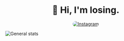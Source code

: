 ![]()


<h1 align="center">👋 Hi, I'm losing.</h1>

<p align="center">
  <a href="https://www.instagram.com/losingtop/"><img src="https://img.shields.io/badge/Instagram-212436?style=for-the-badge&logo=instagram&logoColor=F16B77" style="border-radius:20px" alt="Instagram"></a>
</p>

<img src="http://github-profile-summary-cards.vercel.app/api/cards/profile-details?username=losingtop&theme=moonlight" alt="General stats">
